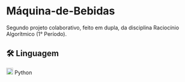 # Máquina-de-Bebidas
Segundo projeto colaborativo, feito em dupla, da disciplina Raciocínio Algorítmico (1° Período).

## :hammer_and_wrench: Linguagem
<img src="https://img.icons8.com/color/48/000000/python--v1.png" width="18"/> Python

